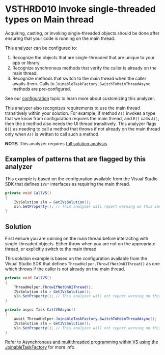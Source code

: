 # VSTHRD010 Invoke single-threaded types on Main thread

Acquiring, casting, or invoking single-threaded objects should be done after ensuring
that your code is running on the main thread.

This analyzer can be configured to:
1. Recognize the objects that are single-threaded that are unique to your app or library.
2. Recognize synchronous methods that verify the caller is already on the main thread.
3. Recognize methods that switch to the main thread when the caller awaits them.
   Calls to `JoinableTaskFactory.SwitchToMainThreadAsync` methods are pre-configured.

See our [configuration](configuration.md) topic to learn more about customizing this analyzer.

This analyzer also recognizes requirements to use the main thread transitively within your solution.
For example, if method `A()` invokes a type that we know from configuration requires the main thread,
and `B()` calls `A()`, then the `B` method also needs the UI thread transitively.
This analyzer flags `B()` as needing to call a method that throws if not already on the main thread
only when `A()` is written to call such a method.

**NOTE:** This analyzer requires [full solution analysis](fsa.md).

## Examples of patterns that are flagged by this analyzer

This example is based on the configuration available from the Visual Studio SDK
that defines `IVs*` interfaces as requiring the main thread.

```csharp
private void CallVS()
{
    IVsSolution sln = GetIVsSolution();
    sln.SetProperty(); // This analyzer will report warning on this invocation.
}
```

## Solution

First ensure you are running on the main thread before interacting with single-threaded objects.
Either throw when you are not on the appropriate thread, or explicitly switch to the
main thread.

This solution example is based on the configuration available from the Visual Studio SDK
that defines `ThreadHelper.ThrowIfNotOnUIThread()` as one which throws if the caller
is not already on the main thread.

```csharp
private void CallVS()
{
    ThreadHelper.ThrowIfNotOnUIThread();
    IVsSolution sln = GetIVsSolution();
    sln.SetProperty(); // This analyzer will not report warning on this invocation.
}

private async Task CallVSAsync()
{
    await ThreadHelper.JoinableTaskFactory.SwitchToMainThreadAsync();
    IVsSolution sln = GetIVsSolution();
    sln.SetProperty(); // This analyzer will not report warning on this invocation.
}
```

Refer to [Asynchronous and multithreaded programming within VS using the JoinableTaskFactory](http://blogs.msdn.com/b/andrewarnottms/archive/2014/05/07/asynchronous-and-multithreaded-programming-within-vs-using-the-joinabletaskfactory/) for more info.
